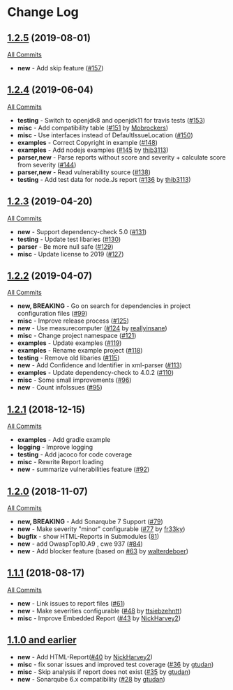 # Change Log

## [1.2.5](https://github.com/dependency-check/dependency-check-sonar-plugin/tree/1.2.5) (2019-08-01)
[All Commits](https://github.com/dependency-check/dependency-check-sonar-plugin/compare/1.2.4...1.2.5)

-   **new** - Add skip feature ([#157](https://github.com/dependency-check/dependency-check-sonar-plugin/pull/157))

## [1.2.4](https://github.com/dependency-check/dependency-check-sonar-plugin/tree/1.2.4) (2019-06-04)
[All Commits](https://github.com/dependency-check/dependency-check-sonar-plugin/compare/1.2.3...1.2.4)

-   **testing** - Switch to openjdk8 and openjdk11 for travis tests ([#153](https://github.com/dependency-check/dependency-check-sonar-plugin/pull/153))
-   **misc** - Add compatibility table ([#151](https://github.com/dependency-check/dependency-check-sonar-plugin/pull/151) by [Mobrockers](https://github.com/Mobrockers))
-   **misc** - Use interfaces instead of DefaultIssueLocation ([#150](https://github.com/dependency-check/dependency-check-sonar-plugin/pull/150/files))
-   **examples** - Correct Copyright in example ([#148](https://github.com/dependency-check/dependency-check-sonar-plugin/pull/148))
-   **examples** - Add nodejs examples ([#145](https://github.com/dependency-check/dependency-check-sonar-plugin/pull/145) by [thib3113](https://github.com/thib3113))
-   **parser,new** - Parse reports without score and severity + calculate score from severity ([#144](https://github.com/dependency-check/dependency-check-sonar-plugin/pull/144))
-   **parser,new** - Read vulnerability source ([#138](https://github.com/dependency-check/dependency-check-sonar-plugin/pull/138))
-   **testing** - Add test data for node.Js report ([#136](https://github.com/dependency-check/dependency-check-sonar-plugin/pull/136) by [thib3113](https://github.com/thib3113))

## [1.2.3](https://github.com/dependency-check/dependency-check-sonar-plugin/tree/1.2.3) (2019-04-20)
[All Commits](https://github.com/dependency-check/dependency-check-sonar-plugin/compare/1.2.2...1.2.3)

-   **new** - Support dependency-check 5.0 ([#131](https://github.com/dependency-check/dependency-check-sonar-plugin/pull/131))
-   **testing** - Update test libaries ([#130](https://github.com/dependency-check/dependency-check-sonar-plugin/pull/130))
-   **parser** - Be more null safe ([#129](https://github.com/dependency-check/dependency-check-sonar-plugin/pull/129))
-   **misc** - Update license to 2019 ([#127](https://github.com/dependency-check/dependency-check-sonar-plugin/pull/127))

## [1.2.2](https://github.com/dependency-check/dependency-check-sonar-plugin/tree/1.2.2) (2019-04-07)
[All Commits](https://github.com/dependency-check/dependency-check-sonar-plugin/compare/1.2.1...1.2.2)

-   **new, BREAKING** - Go on search for dependencies in project configuration files ([#99](https://github.com/dependency-check/dependency-check-sonar-plugin/pull/99))
-   **misc** - Improve release process ([#125](https://github.com/dependency-check/dependency-check-sonar-plugin/pull/125))
-   **new** - Use measurecomputer ([#124](https://github.com/dependency-check/dependency-check-sonar-plugin/pull/124) by [reallyinsane](https://github.com/reallyinsane))
-   **misc** - Change project namespace ([#121](https://github.com/dependency-check/dependency-check-sonar-plugin/pull/121))
-   **examples** - Update examples ([#119](https://github.com/dependency-check/dependency-check-sonar-plugin/pull/119/files))
-   **examples** - Rename example project ([#118](https://github.com/dependency-check/dependency-check-sonar-plugin/pull/118))
-   **testing** - Remove old libaries ([#115](https://github.com/dependency-check/dependency-check-sonar-plugin/pull/115))
-   **new** - Add Confidence and Identifier in xml-parser ([#113](https://github.com/dependency-check/dependency-check-sonar-plugin/pull/113))
-   **examples** - Update dependency-check to 4.0.2 ([#110](https://github.com/dependency-check/dependency-check-sonar-plugin/pull/110))
-   **misc** - Some small improvements ([#96](https://github.com/dependency-check/dependency-check-sonar-plugin/pull/96))
-   **new** - Count infoIssues ([#95](https://github.com/dependency-check/dependency-check-sonar-plugin/pull/95))

## [1.2.1](https://github.com/dependency-check/dependency-check-sonar-plugin/tree/1.2.1) (2018-12-15)
[All Commits](https://github.com/dependency-check/dependency-check-sonar-plugin/compare/1.2.0...1.2.1)

-   **examples** - Add gradle example
-   **logging** - Improve logging
-   **testing** - Add jacoco for code coverage
-   **misc** - Rewrite Report loading
-   **new** - summarize vulnerabilities feature ([#92](https://github.com/dependency-check/dependency-check-sonar-plugin/pull/92/files))

## [1.2.0](https://github.com/dependency-check/dependency-check-sonar-plugin/tree/1.2.0) (2018-11-07)
[All Commits](https://github.com/dependency-check/dependency-check-sonar-plugin/compare/1.1.1...1.2.0)

-   **new, BREAKING** - Add Sonarqube 7 Support ([#79](https://github.com/dependency-check/dependency-check-sonar-plugin/pull/79))
-   **new** - Make severity "minor" configurable ([#77](https://github.com/dependency-check/dependency-check-sonar-plugin/pull/77) by [fr33ky](https://github.com/fr33ky))
-   **bugfix** - show HTML-Reports in Submodules ([81](https://github.com/dependency-check/dependency-check-sonar-plugin/pull/81))
-   **new** - add OwaspTop10.A9 , cwe 937 ([#84](https://github.com/dependency-check/dependency-check-sonar-plugin/pull/84))
-   **new** - Add blocker feature (based on [#63](https://github.com/dependency-check/dependency-check-sonar-plugin/pull/63) by [walterdeboer]( https://github.com/walterdeboer))

## [1.1.1](https://github.com/dependency-check/dependency-check-sonar-plugin/tree/1.1.1) (2018-08-17)
[All Commits](https://github.com/dependency-check/dependency-check-sonar-plugin/compare/1.1.0...1.1.1)

-   **new** - Link issues to report files ([#61](https://github.com/dependency-check/dependency-check-sonar-plugin/pull/61))
-   **new** - Make severities configurable ([#48](https://github.com/dependency-check/dependency-check-sonar-plugin/pull/48) by [ttsiebzehntt](https://github.com/ttsiebzehntt))
-   **misc** - Improve Embedded Report ([#43](https://github.com/dependency-check/dependency-check-sonar-plugin/pull/43) by [NickHarvey2](https://github.com/NickHarvey2))

## [1.1.0 and earlier](https://github.com/dependency-check/dependency-check-sonar-plugin/tree/1.1.0)

-   **new** - Add HTML-Report([#40](https://github.com/dependency-check/dependency-check-sonar-plugin/pull/40) by [NickHarvey2](https://github.com/NickHarvey2))
-   **misc** - fix sonar issues and improved test coverage ([#36](https://github.com/dependency-check/dependency-check-sonar-plugin/pull/36) by [gtudan](https://github.com/gtudan))
-   **misc** - Skip analysis if report does not exist ([#35](https://github.com/dependency-check/dependency-check-sonar-plugin/pull/35) by [gtudan](https://github.com/gtudan))
-   **new** - Sonarqube 6.x compatibility ([#28](https://github.com/dependency-check/dependency-check-sonar-plugin/pull/28) by [gtudan](https://github.com/gtudan))
